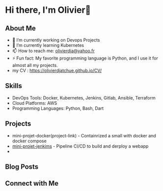 # Hi there, I'm Olivier👋

## About Me
- 🔭 I’m currently working on Devops Projects
- 🌱 I’m currently learning Kubernetes
- 📫 How to reach me: olivierdja@yahoo.fr
- ⚡ Fun fact: My favorite programming language is Python, and I use it for almost all my projects.
- my CV : https://olivierdjatchue.github.io/CV/


## Skills
- DevOps Tools:  Docker, Kubernetes, Jenkins, Gitlab, Ansible, Terraform
- Cloud Platforms: AWS
- Programming Languages: Python, Bash, Dart
  

## Projects
- mini-projet-docker(project-link) - Containrized a small with docker and docker compose
- [mini-projet-jenkims](project-link) - Pipeline CI/CD to build and derploy a webapp
- 


## Blog Posts


## Connect with Me


